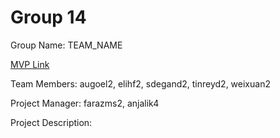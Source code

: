 # Group 14
Group Name: TEAM_NAME

[MVP Link](http://cs196.cs.illinois.edu)

Team Members: augoel2, elihf2, sdegand2, tinreyd2, weixuan2

Project Manager: farazms2, anjalik4

Project Description: 

